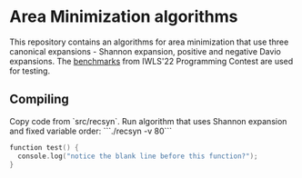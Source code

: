 <h1>Area Minimization algorithms</h1>
This repository contains an algorithms for area minimization that use three canonical expansions - Shannon expansion, positive and negative Davio expansions.
The <a href="https://github.com/alanminko/iwls2022-ls-contest">benchmarks</a> from IWLS'22 Programming Contest are used for testing.
<h2>Compiling</h2>
Copy code from `src/recsyn`.
Run algorithm that uses Shannon expansion and fixed variable order: ```./recsyn -v 80```

```c
function test() {
  console.log("notice the blank line before this function?");
}
```
